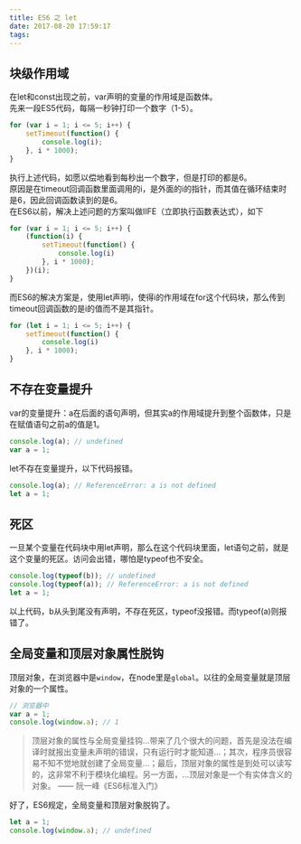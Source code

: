 ```yaml
---
title: ES6 之 let
date: 2017-08-20 17:59:17
tags:
---
```

## 块级作用域
在let和const出现之前，var声明的变量的作用域是函数体。  
先来一段ES5代码，每隔一秒钟打印一个数字（1-5）。
```js
for (var i = 1; i <= 5; i++) {
    setTimeout(function() {
        console.log(i);
    }, i * 1000);
}
```
执行上述代码，如愿以偿地看到每秒出一个数字，但是打印的都是6。  
原因是在timeout回调函数里面调用的i，是外面的i的指针，而其值在循环结束时是6，因此回调函数读到的是6。  
在ES6以前，解决上述问题的方案叫做IIFE（立即执行函数表达式），如下
```js
for (var i = 1; i <= 5; i++) {
    (function(i) {
        setTimeout(function() {
            console.log(i)
        }, i * 1000);
    })(i);
}
```
而ES6的解决方案是，使用let声明i，使得i的作用域在for这个代码块，那么传到timeout回调函数的是i的值而不是其指针。
```js
for (let i = 1; i <= 5; i++) {
    setTimeout(function() {
        console.log(i)
    }, i * 1000);
}
```
## 不存在变量提升
var的变量提升：a在后面的语句声明，但其实a的作用域提升到整个函数体，只是在赋值语句之前a的值是1。
```js
console.log(a); // undefined
var a = 1;
```
let不存在变量提升，以下代码报错。
```js
console.log(a); // ReferenceError: a is not defined
let a = 1;
```

## 死区
一旦某个变量在代码块中用let声明，那么在这个代码块里面，let语句之前，就是这个变量的死区。访问会出错，哪怕是typeof也不安全。
```js
console.log(typeof(b)); // undefined
console.log(typeof(a)); // ReferenceError: a is not defined
let a = 1;
```
以上代码，b从头到尾没有声明，不存在死区，typeof没报错。而typeof(a)则报错了。

## 全局变量和顶层对象属性脱钩
顶层对象，在浏览器中是`window`，在node里是`global`。以往的全局变量就是顶层对象的一个属性。
```js
// 浏览器中
var a = 1;
console.log(window.a); // 1
```
> 顶层对象的属性与全局变量挂钩...带来了几个很大的问题，首先是没法在编译时就报出变量未声明的错误，只有运行时才能知道...；其次，程序员很容易不知不觉地就创建了全局变量...；最后，顶层对象的属性是到处可以读写的，这非常不利于模块化编程。另一方面，...顶层对象是一个有实体含义的对象。
—— 阮一峰《ES6标准入门》

好了，ES6规定，全局变量和顶层对象脱钩了。
```js
let a = 1;
console.log(window.a); // undefined
```
